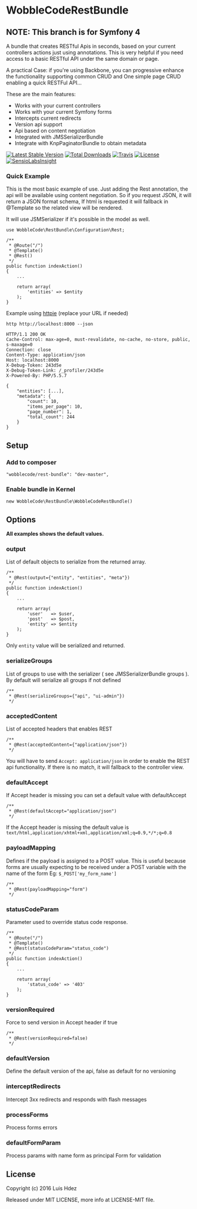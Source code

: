 
# WobbleCodeRestBundle

## NOTE: This branch is for Symfony 4

A bundle that creates RESTful Apis in seconds, based on your current controllers
actions just using annotations. This is very helpful if you need access to a
basic RESTful API under the same domain or page.

A practical Case: if you're using Backbone, you can progressive enhance the
functionality supporting common CRUD and One simple page CRUD enabling a quick
RESTFul API…

These are the main features:

+ Works with your current controllers
+ Works with your current Symfony forms
+ Intercepts current redirects
+ Version api support
+ Api based on content negotiation
+ Integrated with JMSSerializerBundle
+ Integrate with KnpPaginatorBundle to obtain metadata

[![Latest Stable Version](https://poser.pugx.org/wobblecode/rest-bundle/v/stable.svg)](https://packagist.org/packages/wobblecode/rest-bundle)
[![Total Downloads](https://poser.pugx.org/wobblecode/rest-bundle/downloads.svg)](https://packagist.org/packages/wobblecode/rest-bundle)
[![Travis](https://travis-ci.org/wobblecode/WobbleCodeRestBundle.svg?branch=feature%2Fsymfony4-support)](https://travis-ci.org/wobblecode/WobbleCodeRestBundle/builds)
[![License](https://poser.pugx.org/wobblecode/rest-bundle/license.svg)](https://packagist.org/packages/wobblecode/rest-bundle)
[![SensioLabsInsight](https://img.shields.io/sensiolabs/i/a7c1d790-2e24-49a8-830e-1770e3a9038c.svg)](https://insight.sensiolabs.com/projects/a7c1d790-2e24-49a8-830e-1770e3a9038c)

### Quick Example

This is the most basic example of use. Just adding the Rest annotation, the api
will be available using content negotiation. So if you request JSON, it will
return a JSON format schema, If html is requested it will fallback in @Template
so the related view will be rendered.

It will use JSMSerializer if it's possible in the model as well.

    use WobbleCode\RestBundle\Configuration\Rest;

    /**
     * @Route("/")
     * @Template()
     * @Rest()
     */
    public function indexAction()
    {
        ...

        return array(
            'entities' => $entity
        );
    }

Example using [httpie](https://github.com/jakubroztocil/httpie)
(replace your URL if needed)

    http http://localhost:8000 --json

    HTTP/1.1 200 OK
    Cache-Control: max-age=0, must-revalidate, no-cache, no-store, public, s-maxage=0
    Connection: close
    Content-Type: application/json
    Host: localhost:8000
    X-Debug-Token: 243d5e
    X-Debug-Token-Link: /_profiler/243d5e
    X-Powered-By: PHP/5.5.7

    {
        "entities": [...],
        "metadata": {
            "count": 10,
            "items_per_page": 10,
            "page_number": 1,
            "total_count": 244
        }
    }


## Setup

### Add to composer

    "wobblecode/rest-bundle": "dev-master",

### Enable bundle in Kernel

    new WobbleCode\RestBundle\WobbleCodeRestBundle()

## Options

**All examples shows the default values.**

### output

List of default objects to serialize from the returned array.

    /**
     * @Rest(output={"entity", "entities", "meta"})
     */
    public function indexAction()
    {
        ...

        return array(
            'user'   => $user,
            'post'   => $post,
            'entity' => $entity
        );
    }

Only `entity` value will be serialized and returned.

### serializeGroups

List of groups to use with the serializer ( see JMSSerializerBundle groups ).
By default will serialize all groups if not defined

    /**
     * @Rest(serializeGroups={"api", "ui-admin"})
     */

### acceptedContent

List of accepted headers that enables REST

    /**
     * @Rest(acceptedContent={"application/json"})
     */

You will have to send `Accept: application/json` in order to enable the REST api
functionality. If there is no match, it will fallback to the controller view.

### defaultAccept

If Accept header is missing you can set a default value with defaultAccept

    /**
     * @Rest(defaultAccept="application/json")
     */

If the Accept header is missing the default value is
`text/html,application/xhtml+xml,application/xml;q=0.9,*/*;q=0.8`

### payloadMapping

Defines if the payload is assigned to a POST value. This is useful because
forms are usually expecting to be received under a POST variable with the name
of the form Eg: `$_POST['my_form_name']`

    /**
     * @Rest(payloadMapping="form")
     */

### statusCodeParam

Parameter used to override status code response.

    /**
     * @Route("/")
     * @Template()
     * @Rest(statusCodeParam="status_code")
     */
    public function indexAction()
    {
        ...

        return array(
            'status_code' => '403'
        );
    }

### versionRequired

Force to send version in Accept header if true

    /**
     * @Rest(versionRequired=false)
     */

### defaultVersion

Define the default version of the api, false as default for no versioning

### interceptRedirects

Intercept 3xx redirects and responds with flash messages

### processForms

Process forms errors

### defaultFormParam

Process params with name form as principal Form for validation

## License

Copyright (c) 2016 Luis Hdez

Released under MIT LICENSE, more info at LICENSE-MIT file.
